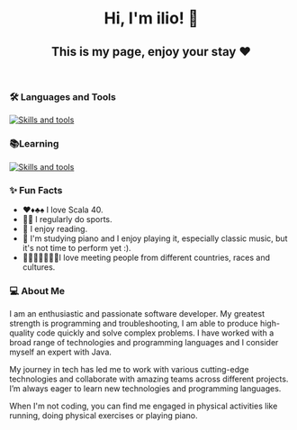 

<h1 align="center">Hi, I'm ilio! 👋 </h1>
<h2 align="center">This is my page, enjoy your stay ❤️ </h2>
<br/>





<h3>🛠️ Languages and Tools</h3>
<p>
  <a href="https://skillicons.dev">
    <img src="https://skillicons.dev/icons?i=java,linux,git,jenkins,maven,spring&theme=light" alt="Skills and tools"/>
  </a>
</p>

<h3>📚Learning</h3>
<p>
  <a href="https://skillicons.dev">
    <img src="https://skillicons.dev/icons?i=python&theme=light" alt="Skills and tools"/>
  </a>
</p>
  



       

<h3>✨ Fun Facts</h3>
<ul>
<li>♥️♦️♣️♠️ I love Scala 40.</li>
<li>🏃🏻 I regularly do sports.</li>
<li>📖 I enjoy reading.</li>
<li>🎹 I'm studying piano and I enjoy playing it, especially classic music, but it's not time to perform yet :).</li>
<li>👨👨🏻👨🏽👨🏿I love meeting people from different countries, races and cultures.</li>
</ul>

<h3>‍💻 About Me</h3>
<p>
I am an enthusiastic and passionate software developer. My greatest strength is programming and troubleshooting, I am able to produce high-quality code quickly and solve complex problems. 
I have worked with a broad range of technologies and programming languages and I consider myself an expert with Java.
</p>
<p>
My journey in tech has led me to work with various cutting-edge technologies and collaborate with amazing teams across different
projects. I’m always eager to learn new technologies and programming languages.
</p>
<p>
When I'm not coding, you can find me engaged in physical activities like running, doing physical exercises or playing piano.
</p>

